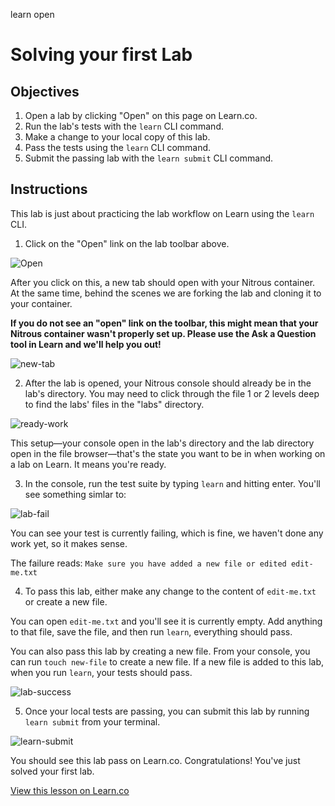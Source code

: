 learn open
# Solving your first Lab

## Objectives

1. Open a lab by clicking "Open" on this page on Learn.co.
2. Run the lab's tests with the `learn` CLI command.
3. Make a change to your local copy of this lab.
4. Pass the tests using the `learn` CLI command.
5. Submit the passing lab with the `learn submit` CLI command.

## Instructions

This lab is just about practicing the lab workflow on Learn using the `learn` CLI.

1. Click on the "Open" link on the lab toolbar above.

![Open](https://curriculum-content.s3.amazonaws.com/learn-ver/nitrous_open_highlight.png)

After you click on this, a new tab should open with your Nitrous container. At the same time, behind the scenes we are forking the lab and cloning it to your container.

**If you do not see an "open" link on the toolbar, this might mean that your Nitrous container wasn't properly set up. Please use the Ask a Question tool in Learn and we'll help you out!**


![new-tab](https://curriculum-content.s3.amazonaws.com/learn-ver/nitrous_open_in_new_tab.png)

2. After the lab is opened, your Nitrous console should already be in the lab's directory. You may need to click through the file 1 or 2 levels deep to find the labs' files in the "labs" directory.

![ready-work](https://curriculum-content.s3.amazonaws.com/learn-ver/nitrous_full_view_at_lab_start.png)

This setup—your console open in the lab's directory and the lab directory open in the file browser—that's the state you want to be in when working on a lab on Learn. It means you're ready.

3. In the console, run the test suite by typing `learn` and hitting enter. You'll see something simlar to:

![lab-fail](https://curriculum-content.s3.amazonaws.com/learn-ver/nitrous_lab_fail.png)

You can see your test is currently failing, which is fine, we haven't done any work yet, so it makes sense.

The failure reads: `Make sure you have added a new file or edited edit-me.txt`

4. To pass this lab, either make any change to the content of `edit-me.txt` or create a new file.

You can open `edit-me.txt` and you'll see it is currently empty. Add anything to that file, save the file, and then run `learn`, everything should pass.

You can also pass this lab by creating a new file. From your console, you can run `touch new-file` to create a new file. If a new file is added to this lab, when you run `learn`, your tests should pass.

![lab-success](https://curriculum-content.s3.amazonaws.com/learn-ver/nitrous_lab_success.png)

5. Once your local tests are passing, you can submit this lab by running `learn submit` from your terminal.

![learn-submit](https://curriculum-content.s3.amazonaws.com/learn-ver/nitrous_learn_submit.png)

You should see this lab pass on Learn.co. Congratulations! You've just solved your first lab.

<a href='https://learn.co/lessons/first-lab-ruby-learn-cli-nitrous' data-visibility='hidden'>View this lesson on Learn.co</a>
